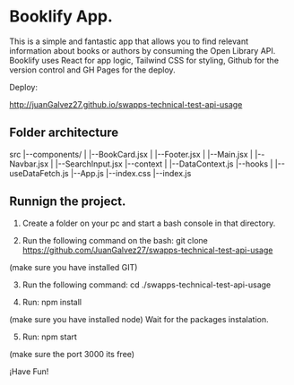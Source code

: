 # Booklify App.

This is a simple and fantastic app that allows you to find relevant information about books or authors by consuming the Open Library API. Booklify uses React for app logic, Tailwind CSS for styling, Github for the version control and GH Pages for the deploy.

Deploy: 

http://juanGalvez27.github.io/swapps-technical-test-api-usage

## Folder architecture

src
|--components/
|  |--BookCard.jsx
|  |--Footer.jsx
|  |--Main.jsx
|  |--Navbar.jsx
|  |--SearchInput.jsx
|--context
|  |--DataContext.js
|--hooks
|  |--useDataFetch.js
|--App.js
|--index.css
|--index.js

## Runnign the project.

1) Create a folder on your pc and start a bash console in that directory.

2) Run the following command on the bash:
git clone https://github.com/JuanGalvez27/swapps-technical-test-api-usage

(make sure you have installed GIT)

3) Run the following command:
  cd ./swapps-technical-test-api-usage

4) Run: npm install

(make sure you have installed node)
Wait for the packages instalation.

5) Run: npm start 

(make sure the port 3000 its free)

¡Have Fun!

